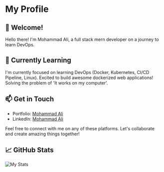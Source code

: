 # My Profile

## 👋 Welcome!

Hello there! I'm Mohammad Ali, a full stack mern developer on a journey to learn DevOps.

## 🌱 Currently Learning

I'm currently focused on learning DevOps (Docker, Kubernetes, CI/CD Pipeline, Linux). Excited to build awesome dockerized web applications! Solving the problem of 'It works on my computer'.

## 📫 Get in Touch

- Portfolio: [Mohammad Ali](https://mohammad-ali.click)
- LinkedIn: [Mohammad Ali](https://www.linkedin.com/in/mohammad-ali-rauf/)

Feel free to connect with me on any of these platforms. Let's collaborate and create amazing things together!

## 📈 GitHub Stats

![My Stats](https://github-readme-stats.vercel.app/api?username=Mohammad-Ali-Rauf&show_icons=true&theme=radical)
